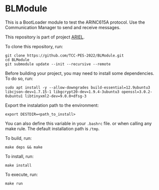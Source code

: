 # BLModule

This is a BootLoader module to test the ARINC615A protocol. Use the Communication Manager to send and receive messages.

This repository is part of project [ARIEL](https://github.com/TCC-PES-2022).

To clone this repository, run:

    git clone https://github.com/TCC-PES-2022/BLModule.git
    cd BLModule
    git submodule update --init --recursive --remote

Before building your project, you may need to install some dependencies. To do so, run:

    sudo apt install -y --allow-downgrades build-essential=12.9ubuntu3 libcjson-dev=1.7.15-1 libgcrypt20-dev=1.9.4-3ubuntu3 openssl=3.0.2-0ubuntu1 libtinyxml2-dev=9.0.0+dfsg-3

Export the instalation path to the environment:

    export DESTDIR=<path_to_install>

You can also define this variable in your `.bashrc` file. or when calling any make rule. The default installation path is `/tmp`.

To build, run:

    make deps && make

To install, run:

    make install

To execute, run:

    make run
